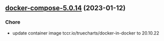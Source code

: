 

## [docker-compose-5.0.14](https://github.com/truecharts/charts/compare/docker-compose-5.0.13...docker-compose-5.0.14) (2023-01-12)

### Chore

- update container image tccr.io/truecharts/docker-in-docker to 20.10.22
  
  